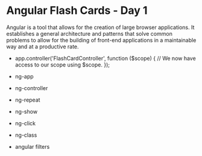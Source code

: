 # Angular Flash Cards - Day 1

Angular is a tool that allows for the creation of large browser applications. It establishes a general architecture and patterns that solve common problems to allow for the building of front-end applications in a maintainable way and at a productive rate.

- app.controller('FlashCardController', function ($scope) {
    // We now have access to our scope using $scope.
});

- ng-app
- ng-controller
- ng-repeat
- ng-show
- ng-click
- ng-class
- angular filters
